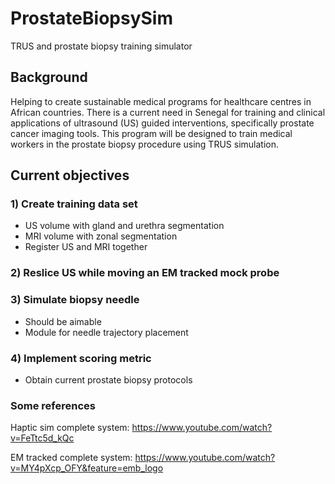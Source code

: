# ProstateBiopsySim
TRUS and prostate biopsy training simulator

## Background
Helping to create sustainable medical programs for healthcare centres in African countries. There is a current need in Senegal for training and clinical applications of ultrasound (US) guided interventions, specifically prostate cancer imaging tools. This program will be designed to train medical workers in the prostate biopsy procedure using TRUS simulation. 

## Current objectives
### 1) Create training data set
  - US volume with gland and urethra segmentation
  - MRI volume with zonal segmentation
  - Register US and MRI together
### 2) Reslice US while moving an EM tracked mock probe
### 3) Simulate biopsy needle
  - Should be aimable
  - Module for needle trajectory placement
### 4) Implement scoring metric
  - Obtain current prostate biopsy protocols 

### Some references
Haptic sim complete system: https://www.youtube.com/watch?v=FeTtc5d_kQc

EM tracked complete system: https://www.youtube.com/watch?v=MY4pXcp_OFY&feature=emb_logo
